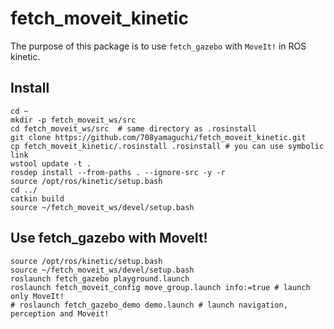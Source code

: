 fetch\_moveit\_kinetic
======================
The purpose of this package is to use `fetch_gazebo` with `MoveIt!` in ROS kinetic.

## Install
```
cd ~
mkdir -p fetch_moveit_ws/src
cd fetch_moveit_ws/src  # same directory as .rosinstall
git clone https://github.com/708yamaguchi/fetch_moveit_kinetic.git
cp fetch_moveit_kinetic/.rosinstall .rosinstall # you can use symbolic link
wstool update -t .
rosdep install --from-paths . --ignore-src -y -r
source /opt/ros/kinetic/setup.bash
cd ../
catkin build
source ~/fetch_moveit_ws/devel/setup.bash
```

## Use fetch\_gazebo with MoveIt!
```
source /opt/ros/kinetic/setup.bash
source ~/fetch_moveit_ws/devel/setup.bash
roslaunch fetch_gazebo playground.launch
roslaunch fetch_moveit_config move_group.launch info:=true # launch only MoveIt!
# roslaunch fetch_gazebo_demo demo.launch # launch navigation, perception and Moveit!
```
